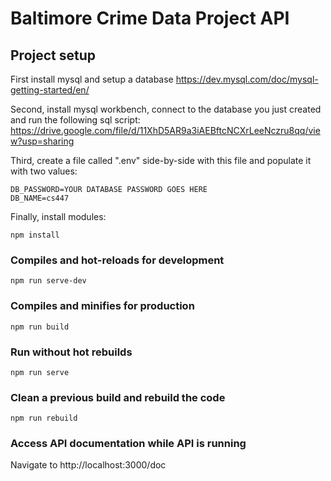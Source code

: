 # Baltimore Crime Data Project API

## Project setup

First install mysql and setup a database https://dev.mysql.com/doc/mysql-getting-started/en/

Second, install mysql workbench, connect to the database you just created and run the following sql script:
https://drive.google.com/file/d/11XhD5AR9a3iAEBftcNCXrLeeNczru8qq/view?usp=sharing

Third, create a file called ".env" side-by-side with this file and populate it with two values:

```
DB_PASSWORD=YOUR DATABASE PASSWORD GOES HERE
DB_NAME=cs447
```

Finally, install modules:

```
npm install
```

### Compiles and hot-reloads for development
```
npm run serve-dev
```

### Compiles and minifies for production
```
npm run build
```

### Run without hot rebuilds
```
npm run serve
```

### Clean a previous build and rebuild the code
```
npm run rebuild
```

### Access API documentation while API is running
Navigate to http://localhost:3000/doc